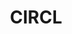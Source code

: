 ---
codehost: https://github.com/https://github.com/CIRCL
keywords:
- Computer Incident Response Center Luxembourg
logohandle: circllu
sort: circl
title: CIRCL
twitter: https://x.com/circl_lu
website: https://www.circl.lu/
---